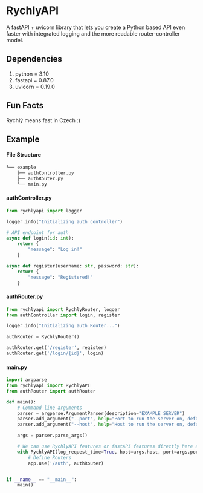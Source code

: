# RychlyAPI

A fastAPI + uvicorn library that lets you create a Python based API even faster with integrated logging and the more readable router-controller model.   

## Dependencies
1. python = 3.10 
2. fastapi = 0.87.0
3. uvicorn = 0.19.0

## Fun Facts

Rychlý means fast in Czech :)

## Example

#### File Structure

```bash
└── example
    ├── authController.py
    ├── authRouter.py
    └── main.py
```


#### authController.py

```python
from rychlyapi import logger

logger.info("Initializing auth controller")

# API endpoint for auth
async def login(id: int):
    return {
        "message": "Log in!"
    }

async def register(username: str, password: str):
    return {
        "message": "Registered!"
    }

```

#### authRouter.py
```python
from rychlyapi import RychlyRouter, logger
from authController import login, register

logger.info("Initializing auth Router...")

authRouter = RychlyRouter()

authRouter.get('/register', register)
authRouter.get('/login/{id}', login)

```
#### main.py

```python
import argparse
from rychlyapi import RychlyAPI
from authRouter import authRouter

def main():
    # Command line arguments
    parser = argparse.ArgumentParser(description="EXAMPLE SERVER")
    parser.add_argument("--port", help="Port to run the server on, default is 8000", default=8000, type=int)
    parser.add_argument("--host", help="Host to run the server on, default is 127.0.0.1", default="127.0.0.1")

    args = parser.parse_args()

    # We can use RychlyAPI features or fastAPI features directly here as both are returned by the context manager
    with RychlyAPI(log_request_time=True, host=args.host, port=args.port) as (app, fastapi_app):
        # Define Routers
        app.use('/auth', authRouter)


if __name__ == "__main__":
    main()

```
